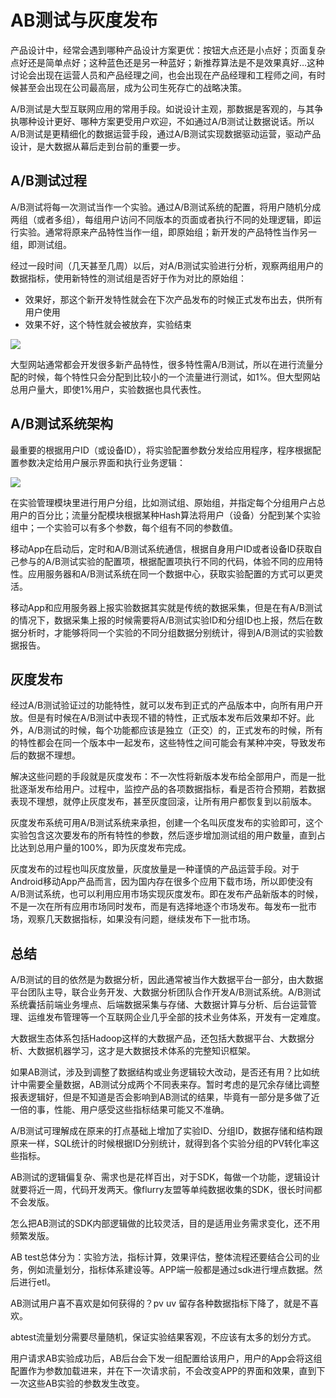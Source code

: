 # AB测试与灰度发布

产品设计中，经常会遇到哪种产品设计方案更优：按钮大点还是小点好；页面复杂点好还是简单点好；这种蓝色还是另一种蓝好；新推荐算法是不是效果真好…这种讨论会出现在运营人员和产品经理之间，也会出现在产品经理和工程师之间，有时候甚至会出现在公司最高层，成为公司生死存亡的战略决策。

A/B测试是大型互联网应用的常用手段。如说设计主观，那数据是客观的，与其争执哪种设计更好、哪种方案更受用户欢迎，不如通过A/B测试让数据说话。所以A/B测试是更精细化的数据运营手段，通过A/B测试实现数据驱动运营，驱动产品设计，是大数据从幕后走到台前的重要一步。

## A/B测试过程

A/B测试将每一次测试当作一个实验。通过A/B测试系统的配置，将用户随机分成两组（或者多组），每组用户访问不同版本的页面或者执行不同的处理逻辑，即运行实验。通常将原来产品特性当作一组，即原始组；新开发的产品特性当作另一组，即测试组。

经过一段时间（几天甚至几周）以后，对A/B测试实验进行分析，观察两组用户的数据指标，使用新特性的测试组是否好于作为对比的原始组：

- 效果好，那这个新开发特性就会在下次产品发布的时候正式发布出去，供所有用户使用
- 效果不好，这个特性就会被放弃，实验结束

![](https://my-img.javaedge.com.cn/javaedge-blog/2024/11/69829409da185e2437bc71edb008f920.png)

大型网站通常都会开发很多新产品特性，很多特性需A/B测试，所以在进行流量分配的时候，每个特性只会分配到比较小的一个流量进行测试，如1%。但大型网站总用户量大，即使1%用户，实验数据也具代表性。

## A/B测试系统架构

最重要的根据用户ID（或设备ID），将实验配置参数分发给应用程序，程序根据配置参数决定给用户展示界面和执行业务逻辑：

![](https://my-img.javaedge.com.cn/javaedge-blog/2024/11/68300f97a84c023076aa60be7e7ce2e4.png)

在实验管理模块里进行用户分组，比如测试组、原始组，并指定每个分组用户占总用户的百分比；流量分配模块根据某种Hash算法将用户（设备）分配到某个实验组中；一个实验可以有多个参数，每个组有不同的参数值。

移动App在启动后，定时和A/B测试系统通信，根据自身用户ID或者设备ID获取自己参与的A/B测试实验的配置项，根据配置项执行不同的代码，体验不同的应用特性。应用服务器和A/B测试系统在同一个数据中心，获取实验配置的方式可以更灵活。

移动App和应用服务器上报实验数据其实就是传统的数据采集，但是在有A/B测试的情况下，数据采集上报的时候需要将A/B测试实验ID和分组ID也上报，然后在数据分析时，才能够将同一个实验的不同分组数据分别统计，得到A/B测试的实验数据报告。

## 灰度发布

经过A/B测试验证过的功能特性，就可以发布到正式的产品版本中，向所有用户开放。但是有时候在A/B测试中表现不错的特性，正式版本发布后效果却不好。此外，A/B测试的时候，每个功能都应该是独立（正交）的，正式发布的时候，所有的特性都会在同一个版本中一起发布，这些特性之间可能会有某种冲突，导致发布后的数据不理想。

解决这些问题的手段就是灰度发布：不一次性将新版本发布给全部用户，而是一批批逐渐发布给用户。过程中，监控产品的各项数据指标，看是否符合预期，若数据表现不理想，就停止灰度发布，甚至灰度回滚，让所有用户都恢复到以前版本。

灰度发布系统可用A/B测试系统来承担，创建一个名叫灰度发布的实验即可，这个实验包含这次要发布的所有特性的参数，然后逐步增加测试组的用户数量，直到占比达到总用户量的100%，即为灰度发布完成。

灰度发布的过程也叫灰度放量，灰度放量是一种谨慎的产品运营手段。对于Android移动App产品而言，因为国内存在很多个应用下载市场，所以即使没有A/B测试系统，也可以利用应用市场实现灰度发布。即在发布产品新版本的时候，不是一次在所有应用市场同时发布，而是有选择地逐个市场发布。每发布一批市场，观察几天数据指标，如果没有问题，继续发布下一批市场。

## 总结

A/B测试的目的依然是为数据分析，因此通常被当作大数据平台一部分，由大数据平台团队主导，联合业务开发、大数据分析团队合作开发A/B测试系统。A/B测试系统囊括前端业务埋点、后端数据采集与存储、大数据计算与分析、后台运营管理、运维发布管理等一个互联网企业几乎全部的技术业务体系，开发有一定难度。

大数据生态体系包括Hadoop这样的大数据产品，还包括大数据平台、大数据分析、大数据机器学习，这才是大数据技术体系的完整知识框架。

如果AB测试，涉及到调整了数据结构或业务逻辑较大改动，是否还有用？比如统计中需要全量数据，AB测试分成两个不同表来存。暂时考虑的是冗余存储比调整报表逻辑好，但是不知道是否会影响到AB测试的结果，毕竟有一部分是多做了近一倍的事，性能、用户感受这些指标结果可能又不准确。

A/B测试可理解成在原来的打点基础上增加了实验ID、分组ID，数据存储和结构跟原来一样，SQL统计的时候根据ID分别统计，就得到各个实验分组的PV转化率这些指标。

AB测试的逻辑偏复杂、需求也是花样百出，对于SDK，每做一个功能，逻辑设计就要将近一周，代码开发两天。像flurry友盟等单纯数据收集的SDK，很长时间都不会发版。

怎么把AB测试的SDK内部逻辑做的比较灵活，目的是适用业务需求变化，还不用频繁发版。

AB test总体分为：实验方法，指标计算，效果评估，整体流程还要结合公司的业务，例如流量划分，指标体系建设等。APP端一般都是通过sdk进行埋点数据。然后进行etl。

AB测试用户喜不喜欢是如何获得的？pv uv 留存各种数据指标下降了，就是不喜欢。

abtest流量划分需要尽量随机，保证实验结果客观，不应该有太多的划分方式。

用户请求AB实验成功后，AB后台会下发一组配置给该用户，用户的App会将这组配置作为参数加载进来，并在下一次请求前，不会改变APP的界面和效果，直到下一次这些AB实验的参数发生改变。